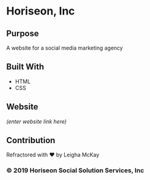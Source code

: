 # Horiseon, Inc

## Purpose
A website for a social media marketing agency

## Built With
* HTML
* CSS

## Website
*(enter website link here)*

## Contribution
Refractored with ❤️ by Leigha McKay

### &copy; 2019 Horiseon Social Solution Services, Inc
